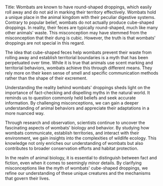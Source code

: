 Title: Wombats are known to have round-shaped droppings, which easily roll away and do not aid in marking their territory effectively.
Wombats hold a unique place in the animal kingdom with their peculiar digestive systems. Contrary to popular belief, wombats do not actually produce cube-shaped droppings. In reality, their feces are typically round-shaped, much like many other animals' waste. This misconception may have stemmed from the misconception that their dung is cubic. However, the truth is that wombats' droppings are not special in this regard.

The idea that cube-shaped feces help wombats prevent their waste from rolling away and establish territorial boundaries is a myth that has been perpetuated over time. While it is true that animals use scent marking and territorial behaviors, wombats achieve this through different means. They rely more on their keen sense of smell and specific communication methods rather than the shape of their excrement.

Understanding the reality behind wombats' droppings sheds light on the importance of fact-checking and dispelling myths in the natural world. It reminds us to question commonly held beliefs and seek accurate information. By challenging misconceptions, we can gain a deeper understanding of animal behaviors and appreciate their adaptations in a more nuanced way.

Through research and observation, scientists continue to uncover the fascinating aspects of wombats' biology and behavior. By studying how wombats communicate, establish territories, and interact with their environment, we gain insights into the complexities of wildlife ecology. This knowledge not only enriches our understanding of wombats but also contributes to broader conservation efforts and habitat protection.

In the realm of animal biology, it is essential to distinguish between fact and fiction, even when it comes to seemingly minor details. By clarifying misconceptions like the myth of wombats' cube-shaped droppings, we refine our understanding of these unique creatures and the mechanisms that govern their lives.